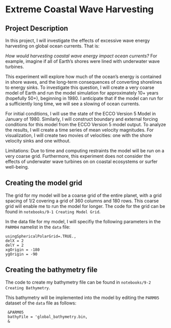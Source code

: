 # Extreme Coastal Wave Harvesting

## Project Description
In this project, I will investigate the effects of excessive wave energy harvesting on global ocean currents. That is:
 
_How would harvesting coastal wave energy impact ocean currents?_
For example, imagine if all of Earth’s shores were lined with underwater wave turbines. 

This experiment will explore how much of the ocean’s energy is contained in shore waves, and the long-term consequences of converting shorelines to energy sinks. 
To investigate this question, I will create a very coarse model of Earth and run the model simulation for approximately 10+ years (hopefully 50+), beginning in 1980. I anticipate that if the model can run for a sufficiently long time, we will see a slowing of ocean currents. 

For initial conditions, I will use the state of the ECCO Version 5 Model in January of 1980. Similarly, I will construct boundary and external forcing conditions for this model from the ECCO Version 5 model output. To analyze the results, I will create a time series of mean velocity magnitudes. For visualization, I will create two movies of velocities: one with the shore velocity sinks and one without. 

Limitations: Due to time and computing restraints the model will be run on a very coarse grid. Furthermore, this experiment does not consider the effects of underwater wave turbines on on coastal ecosystems or surfer well-being. 


## Creating the model grid
The grid for my model will be a coarse grid of the entire planet, with a grid spacing of 1/2 covering a grid of 360 columns and 180 rows. This coarse grid will enable me to run the model for longer. The code for the grid can be found in `notebooks/9-1 Creating Model Grid`.

In the data file for my model, I will specifiy the following parameters in the `PARM04` namelist in the `data` file:

```
usingSphericalPolarGrid=.TRUE., 
delX = 2  
delY = 2  
xgOrigin = -180  
ygOrigin = -90   
```

## Creating the bathymetry file
The code to create my bathymetry file can be found in `notebooks/9-2 Creating Bathymetry`. 

This bathymetry will be implemented into the model by editing the `PARM05` dataset of the `data` file as follows:
```
 &PARM05
 bathyFile = 'global_bathymetry.bin,
 &
```



